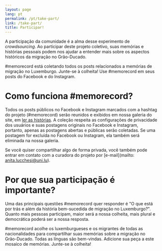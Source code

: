 ```yaml
---
layout: page
lang: pt
permalink: /pt/take-part/
link: /take-part/
title: Participar!
---
```


A participação da comunidade é a alma desse experimento de *crowdsourcing*. Ao participar deste projeto coletivo, suas memórias e histórias pessoais podem nos ajudar a entender mais sobre os aspectos históricos da migração no Grão-Ducado.

#memorecord está coletando todos os posts relacionados a memórias de migração no Luxemburgo. Junte-se à colheita! Use #memorecord em seus posts do Facebook e do Instagram.

<!-- more -->

# Como funciona #memorecord?

Todos os posts públicos no Facebook e Instagram marcados com a hashtag do projeto (#memorecord) serão reunidos e exibidos em nossa galeria do site, em [ler as histórias](https://c2dh.github.io/memorecord/stories/). A coleção respeita as configurações de privacidade dos usuários e suas postagens originais no Facebook e Instagram, portanto, apenas as postagens abertas e públicas serão coletadas. Se uma postagem for excluída no Facebook ou Instagram, ela também será eliminada na nossa galeria.

Se você quiser compartilhar algo de forma privada, você também pode entrar em contato com a curadora do projeto por [e-mail](mailto: anita.lucchesi@uni.lu).

# Por que sua participação é importante?

Uma das principais questões #memorecord quer responder é "O que está por trás e além da história bem-sucedida de migração no Luxemburgo?". Quanto mais pessoas participam, maior será a nossa colheita, mais plural e democrática poderá ser a nossa resposta.

#memorecord acolhe os luxemburgueses e os migrantes de todas as nacionalidades para compartilhar suas memórias sobre a migração no Grão-Ducado. Todas as línguas são bem-vindas. Adicione sua peça a este mosaico de memórias. Junte-se à colheita!

